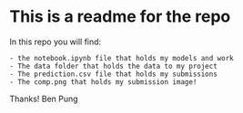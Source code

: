 # This is a readme for the repo

In this repo you will find:

    - the notebook.ipynb file that holds my models and work
    - The data folder that holds the data to my project
    - The prediction.csv file that holds my submissions
    - The comp.png that holds my submission image!

Thanks!
Ben Pung
